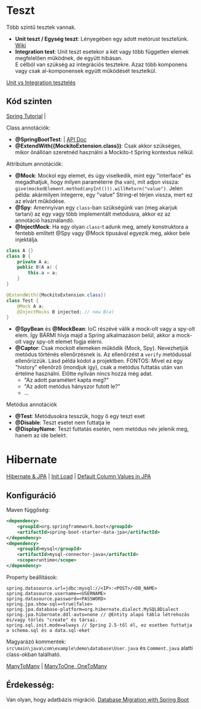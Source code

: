 Teszt
=====
Több szintű tesztek vannak.
- **Unit teszt / Egység teszt**: Lényegében egy adott metórust tesztelünk. [Wiki](https://hu.wikipedia.org/wiki/Egys%C3%A9gtesztel%C3%A9s)
- **Integration test**: Unit teszt esetekor a két vagy több független elemek megfelelően működnek, de együtt hibásan.  
E célból van szükség az integrációs tesztekre. Azaz több komponens vagy csak al-komponensek együtt működését tesztelkül.

[Unit vs Integration tesztelés](https://hu.education-wiki.com/8640637-unit-test-vs-integration-test)

Kód szinten
-----------
[Spring Tutorial](https://spring.io/guides/gs/testing-web/) | 

Class annotációk:
- **@SpringBootTest**: | [API Doc](https://docs.spring.io/spring-boot/docs/current/api/org/springframework/boot/test/context/SpringBootTest.html)
- **@ExtendWith({MockitoExtension.class})**: Csak akkor szükséges, mikor önállóan szeretnéd használni a Mockito-t Spring kontextus nélkül.

Attribútum annotációk:
- **@Mock**: Mockol egy elemet, és úgy viselkedik, mint egy "interface" és megadhatjuk, hogy milyen paraméterre (ha van), 
mit adjon vissza: `give(mockedElement.method(anyInt())).willReturn("value")`. Jelen példa: akármilyen integerre, egy "value" String-el térjen vissza, mert ez az elvárt működése.
- **@Spy**: Amennyivan egy `class`-ban szükségünk van (meg akarjuk tartani) az egy vagy több implementált metódusra, akkor ez az annotáció használandó.
- **@InjectMock**: Ha egy olyan `class`-t adunk meg, amely konstruktora a fentebb említett @Spy vagy @Mock típusával egyezik meg, akkor bele injektálja.
```java
class A {}
class B {
    private A a;
    public B(A a) {
        this.a = a;
    }
}

@ExtendWith({MockitoExtension.class})
class Test {
    @Mock A a;
    @InjectMocks B injected; // new B(a)
}
```
- **@SpyBean** és **@MockBean**: IoC részévé válik a mock-olt vagy a spy-olt elem. Így BÁRMI hívja majd a Spring alkalmazáson belül, akkor a mock-olt vagy spy-olt elemet fogja elérni.
- **@Captor**: Csak mockolt elemeken működik (Mock, Spy). Nevezhetjük metódus történés ellenőrzésnek is. Az ellenőrzést a `verify` metódussal ellenőrizzük. Lásd példa kódot a projektben.
FONTOS: Mivel ez egy "history" ellenőrző (mondjuk így), csak a metódus futtatás után van értelme használni. Előtte nyilván nincs hozzá még adat.
  - "Az adott paramétert kapta meg?"
  - "Az adott metódus hányszor futott le?"
  - ...

Metódus annotációk
- **@Test**: Metódusokra tesszük, hogy ő egy teszt eset
- **@Disable**: Teszt esetet nem futtatja le
- **@DisplayName**: Teszt futtatás esetén, nem metódus név jelenik meg, hanem az ide beleírt.


Hibernate
=====
[Hibernate & JPA](https://www.baeldung.com/learn-jpa-hibernate) |
[Init Load](https://www.baeldung.com/spring-boot-data-sql-and-schema-sql) |
[Default Column Values in JPA](https://www.baeldung.com/jpa-default-column-values)

Konfiguráció
------------
Maven függőség:
```xml
<dependency>
    <groupId>org.springframework.boot</groupId>
    <artifactId>spring-boot-starter-data-jpa</artifactId>
</dependency>
<dependency>
    <groupId>mysql</groupId>
    <artifactId>mysql-connector-java</artifactId>
    <scope>runtime</scope>
</dependency>
```

Property beállítások:
```properties
spring.datasource.url=jdbc:mysql://<IP>:<POST>/<DB_NAME>
spring.datasource.username=<USERNAME>
spring.datasource.password=<PASSWORD>
spring.jpa.show-sql=<true|false>
spring.jpa.database-platform=org.hibernate.dialect.MySQL8Dialect
spring.jpa.hibernate.ddl-auto=none // @Entity alapú tábla létrehozás és/vagy törlés "create" és társai.
spring.sql.init.mode=always // Spring 2.5-től él, ez esetben futtatja a schema.sql és a data.sql-eket
```

Magyarázó kommentek: `src\main\java\com\example\demo\database\User.java` és `Comment.java` alatti class-okban található.

[ManyToMany](https://www.baeldung.com/hibernate-many-to-many) | [ManyToOne, OneToMany](https://www.baeldung.com/hibernate-one-to-many)

Érdekesség:
----------
Van olyan, hogy adatbázis migráció. [Database Migration with Spring Boot](https://thorben-janssen.com/database-migration-with-spring-boot/)